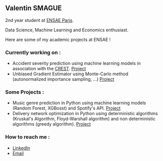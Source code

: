 ## Valentin SMAGUE

2nd year student at [ENSAE Paris](https://www.ensae.fr/).

Data Science, Machine Learning and Economics enthusiast.

Here are some of my academic projects at ENSAE !

### Currently working on :

* Accident severity prediction using machine learning models in association with the [CREST](https://crest.science/). [Project](https://github.com/solinemignot/statapp_sujet26)
* Unbiased Gradient Estimator using Monte-Carlo method (autonormalized importance sampling, ...) [Project](https://github.com/VSmague/Unbiased_Gradient)

### Some Projects :

* Music genre prediction in Python using machine learning models (Random Forest, XGBosst) and Spotify's API. [Project](https://github.com/TurboClem/Python-pour-la-Data-Science)
* Delivery network optimization in Python using deterministic algorithms (Kruskal's Algorithm, Floyd-Warshall algorithm) and non deterministic algorithms (greedy algorithm). [Project](https://github.com/VSmague/ensae-prog23)


### How to reach me :

* [LinkedIn](https://www.linkedin.com/in/valentin-smague/)
* [Email](valentin.smague@ensae.fr)
